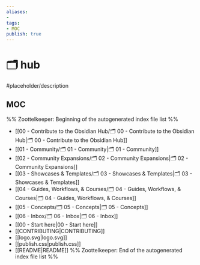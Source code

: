 ```yaml
---
aliases:
- 
tags:
- MOC
publish: true
---
```


# 🗂️ hub

#placeholder/description 

## MOC
%% Zoottelkeeper: Beginning of the autogenerated index file list  %%
-  [[00 - Contribute to the Obsidian Hub/🗂️ 00 - Contribute to the Obsidian Hub|🗂️ 00 - Contribute to the Obsidian Hub]]
-  [[01 - Community/🗂️ 01 - Community|🗂️ 01 - Community]]
-  [[02 - Community Expansions/🗂️ 02 - Community Expansions|🗂️ 02 - Community Expansions]]
-  [[03 - Showcases & Templates/🗂️ 03 - Showcases & Templates|🗂️ 03 - Showcases & Templates]]
-  [[04 - Guides, Workflows, & Courses/🗂️ 04 - Guides, Workflows, & Courses|🗂️ 04 - Guides, Workflows, & Courses]]
-  [[05 - Concepts/🗂️ 05 - Concepts|🗂️ 05 - Concepts]]
-  [[06 - Inbox/🗂️ 06 - Inbox|🗂️ 06 - Inbox]]
-  [[00 - Start here|00 - Start here]]
-  [[CONTRIBUTING|CONTRIBUTING]]
-  [[logo.svg|logo.svg]]
-  [[publish.css|publish.css]]
-  [[README|README]]
%% Zoottelkeeper: End of the autogenerated index file list  %%
